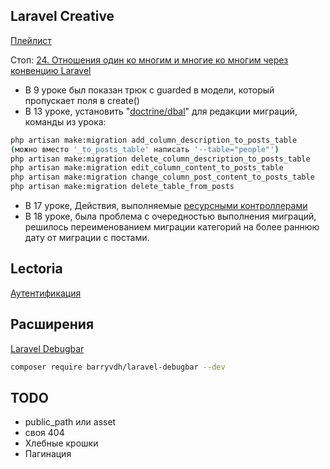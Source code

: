 ## Laravel Creative

[Плейлист](https://www.youtube.com/watch?v=BUiZDl3cokQ&list=PLd2_Os8Cj3t8pnG4ubQemoqnTwf0VFEtU)

Стоп: [24. Отношения один ко многим и многие ко многим через конвенцию Laravel](https://www.youtube.com/watch?v=c0yuY_Ugacg&list=PLd2_Os8Cj3t8pnG4ubQemoqnTwf0VFEtU&index=25)
- В 9 уроке был показан трюк с guarded в модели, который пропускает поля в create()
- В 13 уроке, установить "[doctrine/dbal](https://packagist.org/packages/doctrine/dbal)" для редакции миграций, команды из урока:

```sh
php artisan make:migration add_column_description_to_posts_table
(можно вместо '_to_posts_table' написать '--table="people"')  
php artisan make:migration delete_column_description_to_posts_table
php artisan make:migration edit_column_content_to_posts_table
php artisan make:migration change_column_post_content_to_posts_table
php artisan make:migration delete_table_from_posts
```

- В 17 уроке, Действия, выполняемые [ресурсными контроллерами](https://laravel.su/docs/8.x/controllers#actions-handled-by-resource-controller)
- В 18 уроке, была проблема с очередностью выполнения миграций, решилось переименованием миграции категорий на более раннюю дату от миграции с постами.

## Lectoria

[Аутентификация](https://www.youtube.com/watch?v=prl9r8nBJ5w&list=PLbdTa1GXiMEcIrVQPsGtm0wruT7WeufHp&index=9)

## Расширения

[Laravel Debugbar](https://github.com/barryvdh/laravel-debugbar)

```sh
composer require barryvdh/laravel-debugbar --dev    
```

## TODO

- public_path или asset
- своя 404
- Хлебные крошки
- Пагинация

